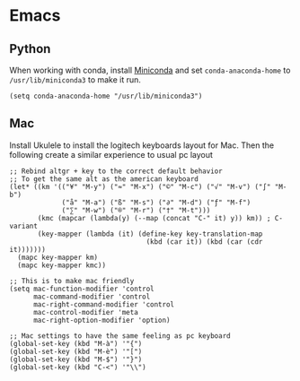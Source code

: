 # Emacs

## Python

When working with conda, install
[Miniconda](https://docs.conda.io/en/latest/miniconda.html) and set
`conda-anaconda-home` to `/usr/lib/miniconda3` to make it run.

``` elisp
(setq conda-anaconda-home "/usr/lib/miniconda3")
```

## Mac

Install Ukulele to install the logitech keyboards layout for Mac. Then
the following create a similar experience to usual pc layout

``` elisp
;; Rebind altgr + key to the correct default behavior
;; To get the same alt as the american keyboard
(let* ((km '(("¥" "M-y") ("≈" "M-x") ("©" "M-c") ("√" "M-v") ("∫" "M-b")
             ("å" "M-a") ("ß" "M-s") ("∂" "M-d") ("ƒ" "M-f")
             ("∑" "M-w") ("®" "M-r") ("†" "M-t")))
       (kmc (mapcar (lambda(y) (--map (concat "C-" it) y)) km)) ; C- variant
       (key-mapper (lambda (it) (define-key key-translation-map
                                  (kbd (car it)) (kbd (car (cdr it)))))))
  (mapc key-mapper km)
  (mapc key-mapper kmc))

;; This is to make mac friendly
(setq mac-function-modifier 'control
      mac-command-modifier 'control
      mac-right-command-modifier 'control
      mac-control-modifier 'meta
      mac-right-option-modifier 'option)

;; Mac settings to have the same feeling as pc keyboard
(global-set-key (kbd "M-à") '"{")
(global-set-key (kbd "M-è") '"[")
(global-set-key (kbd "M-$") '"}")
(global-set-key (kbd "C-<") '"\\")
```
